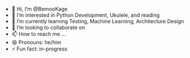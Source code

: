 - 👋 Hi, I’m @BemooKage
- 👀 I’m interested in Python Development, Ukulele, and reading
- 🌱 I’m currently learning Testing, Machine Learning, Architecture Design
- 💞️ I’m looking to collaborate on 
- 📫 How to reach me ...
- 😄 Pronouns: he/him
- ⚡ Fun fact: in-progress

<!---
BemooKage/BemooKage is a ✨ special ✨ repository because its `README.md` (this file) appears on your GitHub profile.
You can click the Preview link to take a look at your changes.
--->
